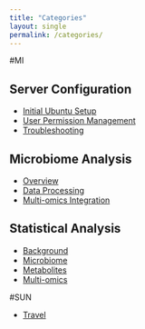 ```yaml
---
title: "Categories"
layout: single
permalink: /categories/
---
```


#MI

## Server Configuration

- [Initial Ubuntu Setup](/_pages/mi/server/ubuntu-setup/)
- [User Permission Management](/_pages/mi/server/user-management/)
- [Troubleshooting](/_pages/mi/server/troubleshooting/)

## Microbiome Analysis

- [Overview](/_pages/mi/microbiome/)
- [Data Processing](/_pages/mi/microbiome/processing/)
- [Multi-omics Integration](/_pages/mi/microbiome/multi-omics/)

## Statistical Analysis

- [Background](/_pages/mi/statistic/background/)
- [Microbiome](/_pages/mi/statistic/microbiome/)
- [Metabolites](/_pages/mi/statistic/metabolites/)
- [Multi-omics](/_pages/mi/statistic/multi-omics/)



#SUN

- [Travel](/_pages/SUN/travel/)
